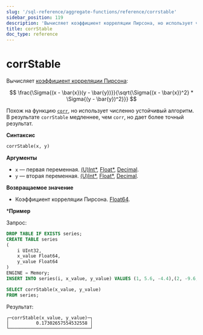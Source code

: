 ```yaml
---
slug: '/sql-reference/aggregate-functions/reference/corrstable'
sidebar_position: 119
description: 'Вычисляет коэффициент корреляции Пирсона, но использует численно устойчивый'
title: corrStable
doc_type: reference
---
```

# corrStable

Вычисляет [коэффициент корреляции Пирсона](https://en.wikipedia.org/wiki/Pearson_correlation_coefficient): 

$$
\frac{\Sigma{(x - \bar{x})(y - \bar{y})}}{\sqrt{\Sigma{(x - \bar{x})^2} * \Sigma{(y - \bar{y})^2}}}
$$

Похож на функцию [`corr`](../reference/corr.md), но использует численно устойчивый алгоритм. В результате `corrStable` медленнее, чем `corr`, но дает более точный результат.

**Синтаксис**

```sql
corrStable(x, y)
```

**Аргументы**

- `x` — первая переменная. [(U)Int*](../../data-types/int-uint.md), [Float*](../../data-types/float.md), [Decimal](../../data-types/decimal.md).
- `y` — вторая переменная. [(U)Int*](../../data-types/int-uint.md), [Float*](../../data-types/float.md), [Decimal](../../data-types/decimal.md).

**Возвращаемое значение**

- Коэффициент корреляции Пирсона. [Float64](../../data-types/float.md).

***Пример**

Запрос:

```sql
DROP TABLE IF EXISTS series;
CREATE TABLE series
(
    i UInt32,
    x_value Float64,
    y_value Float64
)
ENGINE = Memory;
INSERT INTO series(i, x_value, y_value) VALUES (1, 5.6, -4.4),(2, -9.6, 3),(3, -1.3, -4),(4, 5.3, 9.7),(5, 4.4, 0.037),(6, -8.6, -7.8),(7, 5.1, 9.3),(8, 7.9, -3.6),(9, -8.2, 0.62),(10, -3, 7.3);
```

```sql
SELECT corrStable(x_value, y_value)
FROM series;
```

Результат:

```response
┌─corrStable(x_value, y_value)─┐
│          0.17302657554532558 │
└──────────────────────────────┘
```